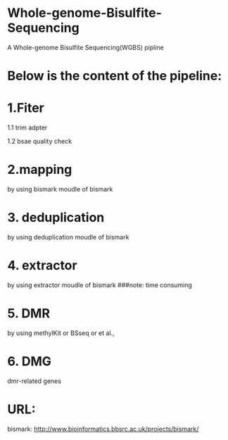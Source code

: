# Whole-genome-Bisulfite-Sequencing
A Whole-genome Bisulfite Sequencing(WGBS) pipline
# Below is the content of the pipeline:
# 1.Fiter
1.1 trim adpter

1.2 bsae quality check
# 2.mapping
by using bismark moudle of bismark
# 3. deduplication
by using deduplication moudle of bismark
# 4. extractor
by using extractor moudle of bismark
###note: time consuming
# 5. DMR
by using methylKit or BSseq or et al.,
# 6. DMG
dmr-related genes

# URL:
bismark:
http://www.bioinformatics.bbsrc.ac.uk/projects/bismark/
